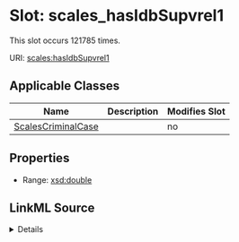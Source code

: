 

# Slot: scales_hasIdbSupvrel1




This slot occurs 121785 times.


URI: [scales:hasIdbSupvrel1](http://schemas.scales-okn.org/rdf/scales#hasIdbSupvrel1)



<!-- no inheritance hierarchy -->





## Applicable Classes

| Name | Description | Modifies Slot |
| --- | --- | --- |
| [ScalesCriminalCase](../classes/ScalesCriminalCase.md) |  |  no  |







## Properties

* Range: [xsd:double](http://www.w3.org/2001/XMLSchema#double)







## LinkML Source

<details>

```yaml
name: scales_hasIdbSupvrel1
from_schema: okns:scales-kg
rank: 1000
slot_uri: scales:hasIdbSupvrel1
alias: scales_hasIdbSupvrel1
domain_of:
- scales_CriminalCase
range: double

```
</details>